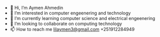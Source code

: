 - 👋 Hi, I’m Aymen Ahmedin
- 👀 I’m interested in computer engeenering and technology
- 🌱 I’m currently learning computer science and electrical engeenering
- 💞️ I’m looking to collaborate on computing technology
- 📫 How to reach me lilaymen3@gmail.com +251912284949

<!---
lilaymen/lilaymen is a ✨ special ✨ repository because its `README.md` (this file) appears on your GitHub profile.
You can click the Preview link to take a look at your changes.
--->
